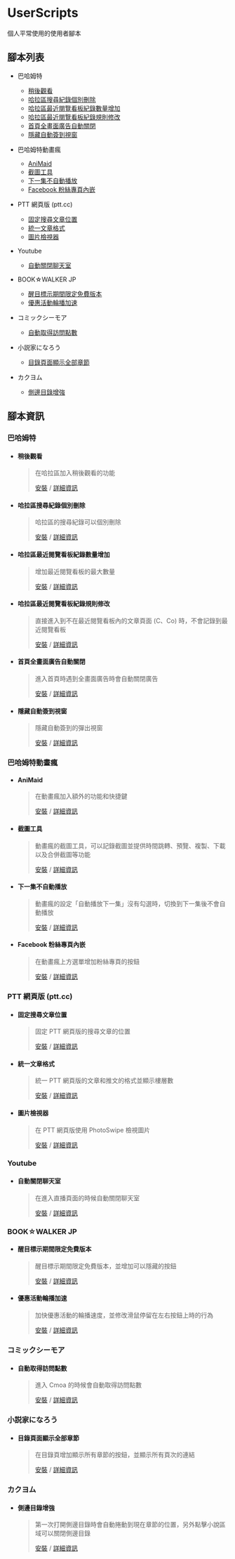 # UserScripts

個人平常使用的使用者腳本

## 腳本列表

  * 巴哈姆特
    * [稍後觀看](#稍後觀看)
    * [哈拉區搜尋紀錄個別刪除](#哈拉區搜尋紀錄個別刪除)
    * [哈拉區最近閱覽看板紀錄數量增加](#哈拉區最近閱覽看板紀錄數量增加)
    * [哈拉區最近閱覽看板紀錄規則修改](#哈拉區最近閱覽看板紀錄規則修改)
    * [首頁全畫面廣告自動關閉](#首頁全畫面廣告自動關閉)
    * [隱藏自動簽到視窗](#隱藏自動簽到視窗)

  * 巴哈姆特動畫瘋
    * [AniMaid](#animaid)
    * [截圖工具](#截圖工具)
    * [下一集不自動播放](#下一集不自動播放)
    * [Facebook 粉絲專頁內嵌](#facebook-粉絲專頁內嵌)

  * PTT 網頁版 (ptt.cc)
    * [固定搜尋文章位置](#固定搜尋文章位置)
    * [統一文章格式](#統一文章格式)
    * [圖片檢視器](#圖片檢視器)

  * Youtube
    * [自動關閉聊天室](#自動關閉聊天室)

  * BOOK☆WALKER JP
    * [醒目標示期間限定免費版本](#醒目標示期間限定免費版本)
    * [優惠活動輪播加速](#優惠活動輪播加速)

  * コミックシーモア
    * [自動取得訪問點數](#自動取得訪問點數)

  * 小説家になろう
    * [目錄頁面顯示全部章節](#目錄頁面顯示全部章節)

  * カクヨム
    * [側邊目錄增強](#側邊目錄增強)

## 腳本資訊

### 巴哈姆特

* #### 稍後觀看

  > 在哈拉區加入稍後觀看的功能
  >
  > [安裝](https://github.com/Sayuki2123/user-scripts/raw/main/Bahamut/ForumWatchLater.user.js) /
  > [詳細資訊](Bahamut#稍後觀看)

* #### 哈拉區搜尋紀錄個別刪除

  > 哈拉區的搜尋紀錄可以個別刪除
  >
  > [安裝](https://github.com/Sayuki2123/user-scripts/raw/main/Bahamut/ForumSearchHistoryRemover.user.js) /
  > [詳細資訊](Bahamut#哈拉區搜尋紀錄個別刪除)

* #### 哈拉區最近閱覽看板紀錄數量增加

  > 增加最近閱覽看板的最大數量
  >
  > [安裝](https://github.com/Sayuki2123/user-scripts/raw/main/Bahamut/ForumLastBoardMaxNumber.user.js) /
  > [詳細資訊](Bahamut#哈拉區最近閱覽看板紀錄數量增加)

* #### 哈拉區最近閱覽看板紀錄規則修改

  > 直接進入到不在最近閱覽看板內的文章頁面 (C、Co) 時，不會記錄到最近閱覽看板
  >
  > [安裝](https://github.com/Sayuki2123/user-scripts/raw/main/Bahamut/ForumLastBoardRecordRule.user.js) /
  > [詳細資訊](Bahamut#哈拉區最近閱覽看板紀錄規則修改)

* #### 首頁全畫面廣告自動關閉

  > 進入首頁時遇到全畫面廣告時會自動關閉廣告
  >
  > [安裝](https://github.com/Sayuki2123/user-scripts/raw/main/Bahamut/AutoCloseHomepageAd.user.js) /
  > [詳細資訊](Bahamut#首頁全畫面廣告自動關閉)

* #### 隱藏自動簽到視窗

  > 隱藏自動簽到的彈出視窗
  >
  > [安裝](https://github.com/Sayuki2123/user-scripts/raw/main/Bahamut/HideAutoSigninWindow.user.js) /
  > [詳細資訊](Bahamut#隱藏自動簽到視窗)

### 巴哈姆特動畫瘋

* #### AniMaid

  > 在動畫瘋加入額外的功能和快捷鍵
  >
  > [安裝](https://github.com/Sayuki2123/user-scripts/raw/main/BahamutAnime/AniMaid.user.js) /
  > [詳細資訊](BahamutAnime#animaid)

* #### 截圖工具

  > 動畫瘋的截圖工具，可以記錄截圖並提供時間跳轉、預覽、複製、下載以及合併截圖等功能
  >
  > [安裝](https://github.com/Sayuki2123/user-scripts/raw/main/BahamutAnime/AniMaidGallery.user.js) /
  > [詳細資訊](BahamutAnime#截圖工具)

* #### 下一集不自動播放

  > 動畫瘋的設定「自動播放下一集」沒有勾選時，切換到下一集後不會自動播放
  >
  > [安裝](https://github.com/Sayuki2123/user-scripts/raw/main/BahamutAnime/NoAutoPlay.user.js) /
  > [詳細資訊](BahamutAnime#下一集不自動播放)

* #### Facebook 粉絲專頁內嵌

  > 在動畫瘋上方選單增加粉絲專頁的按鈕
  >
  > [安裝](https://github.com/Sayuki2123/user-scripts/raw/main/BahamutAnime/FacebookWidget.user.js) /
  > [詳細資訊](BahamutAnime#facebook-粉絲專頁內嵌)

### PTT 網頁版 (ptt.cc)

* #### 固定搜尋文章位置

  > 固定 PTT 網頁版的搜尋文章的位置
  >
  > [安裝](https://github.com/Sayuki2123/user-scripts/raw/main/PTT/FixSearchBarPosition.user.js) /
  > [詳細資訊](PTT#固定搜尋文章位置)

* #### 統一文章格式

  > 統一 PTT 網頁版的文章和推文的格式並顯示樓層數
  >
  > [安裝](https://github.com/Sayuki2123/user-scripts/raw/main/PTT/FormatPost.user.js) /
  > [詳細資訊](PTT#統一文章格式)

* #### 圖片檢視器

  > 在 PTT 網頁版使用 PhotoSwipe 檢視圖片
  >
  > [安裝](https://github.com/Sayuki2123/user-scripts/raw/main/PTT/ImageViewer.user.js) /
  > [詳細資訊](PTT#圖片檢視器)

### Youtube

* #### 自動關閉聊天室
  > 在進入直播頁面的時候自動關閉聊天室
  >
  > [安裝](https://github.com/Sayuki2123/user-scripts/raw/main/Youtube/AutoCloseChatRoom.user.js) /
  > [詳細資訊](Youtube#自動關閉聊天室)

### BOOK☆WALKER JP

* #### 醒目標示期間限定免費版本

  > 醒目標示期間限定免費版本，並增加可以隱藏的按鈕
  >
  > [安裝](https://github.com/Sayuki2123/user-scripts/raw/main/BookwalkerJP/HighlightTrialBooks.user.js) /
  > [詳細資訊](BookwalkerJP#醒目標示期間限定免費版本)

* #### 優惠活動輪播加速

  > 加快優惠活動的輪播速度，並修改滑鼠停留在左右按鈕上時的行為
  >
  > [安裝](https://github.com/Sayuki2123/user-scripts/raw/main/BookwalkerJP/FasterSwiper.user.js) /
  > [詳細資訊](BookwalkerJP#優惠活動輪播加速)

### コミックシーモア

* #### 自動取得訪問點數

  > 進入 Cmoa 的時候會自動取得訪問點數
  >
  > [安裝](https://github.com/Sayuki2123/user-scripts/raw/main/Cmoa/AutoGetWelcomePoint.user.js) /
  > [詳細資訊](Cmoa#自動取得訪問點數)

### 小説家になろう

* #### 目錄頁面顯示全部章節

  > 在目錄頁增加顯示所有章節的按鈕，並顯示所有頁次的連結
  >
  > [安裝](https://github.com/Sayuki2123/user-scripts/raw/main/Narou/ShowAllEpisodes.user.js) /
  > [詳細資訊](Narou#目錄頁面顯示全部章節)

### カクヨム

* #### 側邊目錄增強

  > 第一次打開側邊目錄時會自動捲動到現在章節的位置，另外點擊小說區域可以關閉側邊目錄
  >
  > [安裝](https://github.com/Sayuki2123/user-scripts/raw/main/Kakuyomu/SidebarEnhancer.user.js) /
  > [詳細資訊](Kakuyomu#側邊目錄增強)
